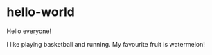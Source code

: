 # hello-world

Hello everyone!

I like playing basketball and running.
My favourite fruit is watermelon!
